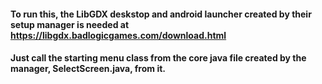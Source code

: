 #### To run this, the LibGDX deskstop and android launcher created by their setup manager is needed at https://libgdx.badlogicgames.com/download.html

#### Just call the starting menu class from the core java file created by the manager, SelectScreen.java, from it.
